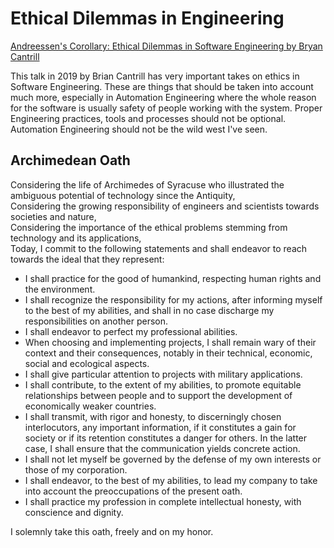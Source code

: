 # Ethical Dilemmas in Engineering

[Andreessen's Corollary: Ethical Dilemmas in Software Engineering by Bryan Cantrill](https://www.youtube.com/watch?v=0wtvQZijPzg)

This talk in 2019 by Brian Cantrill has very important takes on ethics in Software Engineering. These are 
things that should be taken into account much more, especially in Automation Engineering where the whole
reason for the software is usually safety of people working with the system. Proper Engineering practices,
tools and processes should not be optional. Automation Engineering should not be the wild west I've seen.

## Archimedean Oath 

Considering the life of Archimedes of Syracuse who illustrated the ambiguous potential of technology since the Antiquity,  
Considering the growing responsibility of engineers and scientists towards societies and nature,  
Considering the importance of the ethical problems stemming from technology and its applications,  
Today, I commit to the following statements and shall endeavor to reach towards the ideal that they represent:  

- I shall practice for the good of humankind, respecting human rights and the environment.
- I shall recognize the responsibility for my actions, after informing myself to the best of my abilities, and shall in no case discharge my responsibilities on another person.
- I shall endeavor to perfect my professional abilities.
- When choosing and implementing projects, I shall remain wary of their context and their consequences, notably in their technical, economic, social and ecological aspects.
- I shall give particular attention to projects with military applications.
- I shall contribute, to the extent of my abilities, to promote equitable relationships between people and to support the development of economically weaker countries.
- I shall transmit, with rigor and honesty, to discerningly chosen interlocutors, any important information, if it constitutes a gain for society or if its retention constitutes a danger for others. In the latter case, I shall ensure that the communication yields concrete action.
- I shall not let myself be governed by the defense of my own interests or those of my corporation.
- I shall endeavor, to the best of my abilities, to lead my company to take into account the preoccupations of the present oath.
- I shall practice my profession in complete intellectual honesty, with conscience and dignity.

I solemnly take this oath, freely and on my honor.  
